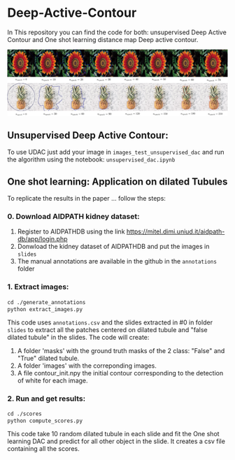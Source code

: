 # Deep-Active-Contour

In This repository you can find the code for both: unsupervised Deep Active Contour and One shot learning distance map Deep active contour.

![alt text](./results_unsupervised_dac/flowers_evo.jpg)
![alt text](./results_unsupervised_dac/pineaples_evo.jpg)


## Unsupervised Deep Active Contour:

To use UDAC just add your image in ```images_test_unsupervised_dac``` and run the algorithm using the notebook: ```unsupervised_dac.ipynb```


## One shot learning: Application on dilated Tubules

To replicate the results in the paper ... follow the steps:

### 0. Download AIDPATH kidney dataset:

1. Register to AIDPATHDB using the link https://mitel.dimi.uniud.it/aidpath-db/app/login.php
2. Donwload the kidney dataset of AIDPATHDB and put the images in ```slides```
3. The manual annotations are available in the github in the ```annotations``` folder
   
### 1. Extract images:

 ```
cd ./generate_annotations
python extract_images.py
```

This code uses ```annotations.csv``` and the slides extracted in #0 in folder ```slides``` to extract all the patches centered on dilated tubule and "false dilated tubule" in the slides.
The code will create:

1. A folder 'masks' with the ground truth masks of the 2 class: "False" and  "True" dilated tubule.
2. A folder 'images' with the correponding images.
3. A file contour_init.npy the initial contour corresponding to the detection of white for each image.

### 2. Run and get results:

```
cd ./scores
python compute_scores.py
```

This code take 10 random dilated tubule in each slide and fit the One shot learning DAC and predict for all other object in the slide.
It creates a csv file containing all the scores.



   



